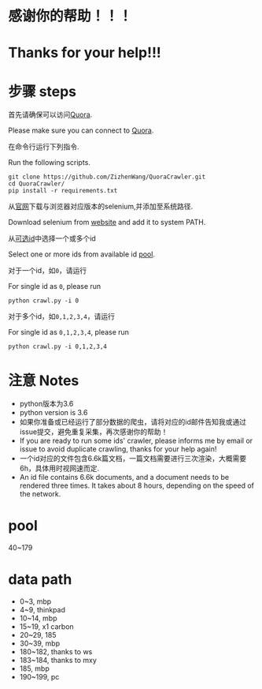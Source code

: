 # 感谢你的帮助！！！
# Thanks for your help!!!

# 步骤 steps
首先请确保可以访问[Quora](https://www.quora.com/). 

Please make sure you can connect to [Quora](https://www.quora.com/).

在命令行运行下列指令.

Run the following scripts. 
```
git clone https://github.com/ZizhenWang/QuoraCrawler.git
cd QuoraCrawler/
pip install -r requirements.txt
```
从[官网](https://selenium-python.readthedocs.io/installation.html)下载与浏览器对应版本的selenium,并添加至系统路径.
 
Download selenium from [website](https://selenium-python.readthedocs.io/installation.html) and add it to system PATH.

从[可选id](#pool)中选择一个或多个id

Select one or more ids from available id [pool](#pool).

对于一个id，如`0`，请运行

For single id as `0`, please run

```
python crawl.py -i 0
```

对于多个id，如`0,1,2,3,4`，请运行

For single id as `0,1,2,3,4`, please run

```
python crawl.py -i 0,1,2,3,4
```

# 注意 Notes
- python版本为3.6
- python version is 3.6
- 如果你准备或已经运行了部分数据的爬虫，请将对应的id邮件告知我或通过issue提交，避免重复采集，再次感谢你的帮助！
- If you are ready to run some ids' crawler, please informs me by email or issue to avoid duplicate crawling, thanks for your help again! 
- 一个id对应的文件包含6.6k篇文档，一篇文档需要进行三次渲染，大概需要6h，具体用时视网速而定.
- An id file contains 6.6k documents, and a document needs to be rendered three times. It takes about 8 hours, depending on the speed of the network.

# pool
40~179

# data path
* 0~3, mbp
* 4~9, thinkpad
* 10~14, mbp
* 15~19, x1 carbon
* 20~29, 185
* 30~39, mbp
* 180~182, thanks to ws
* 183~184, thanks to mxy
* 185, mbp
* 190~199, pc